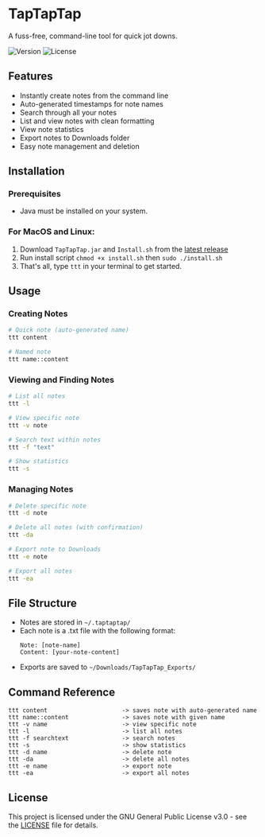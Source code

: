 # TapTapTap
A fuss-free, command-line tool for quick jot downs.

![Version](https://img.shields.io/badge/version-1.0.0-blue.svg)
![License](https://img.shields.io/badge/license-GPL--3.0-red.svg)

## Features
- Instantly create notes from the command line
- Auto-generated timestamps for note names
- Search through all your notes
- List and view notes with clean formatting
- View note statistics
- Export notes to Downloads folder
- Easy note management and deletion

## Installation

### Prerequisites
- Java must be installed on your system.
  
### For MacOS and Linux:
1. Download `TapTapTap.jar` and `Install.sh` from the [latest release](https://github.com/yourusername/taptaptap/releases/latest) 
2. Run install script `chmod +x install.sh` then `sudo ./install.sh`
3. That's all, type `ttt` in your terminal to get started.

## Usage

### Creating Notes
```bash
# Quick note (auto-generated name)
ttt content

# Named note
ttt name::content
```

### Viewing and Finding Notes
```bash
# List all notes
ttt -l

# View specific note
ttt -v note

# Search text within notes
ttt -f "text"

# Show statistics
ttt -s
```

### Managing Notes
```bash
# Delete specific note
ttt -d note

# Delete all notes (with confirmation)
ttt -da

# Export note to Downloads
ttt -e note

# Export all notes
ttt -ea
```

## File Structure

- Notes are stored in `~/.taptaptap/`
- Each note is a .txt file with the following format:
  ```
  Note: [note-name]
  Content: [your-note-content]
  ```
- Exports are saved to `~/Downloads/TapTapTap_Exports/`

## Command Reference
```
ttt content                     -> saves note with auto-generated name
ttt name::content               -> saves note with given name
ttt -v name                     -> view specific note
ttt -l                          -> list all notes
ttt -f searchtext               -> search notes
ttt -s                          -> show statistics
ttt -d name                     -> delete note
ttt -da                         -> delete all notes
ttt -e name                     -> export note
ttt -ea                         -> export all notes
```

## License

This project is licensed under the GNU General Public License v3.0 - see the [LICENSE](LICENSE) file for details.
